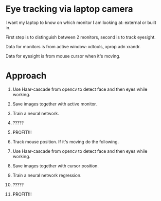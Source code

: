 # Eye tracking via laptop camera

I want my laptop to know on which monitor I am looking at: external or built in.

First step is to distinguish between 2 monitors, second is to track eyesight.

Data for monitors is from active window: xdtools, xprop adn xrandr.

Data for eyesight is from mouse cursor when it's moving. 

# Approach

1. Use Haar-cascade from opencv to detect face and then eyes while working.
2. Save images together with active monitor.
3. Train a neural network.
4. ?????
6. PROFIT!!!

0. Track mouse position. If it's moving do the following.
1. Use Haar-cascade from opencv to detect face and then eyes while working.
2. Save images together with cursor position.
3. Train a neural network regression.
4. ?????
5. PROFIT!!!
